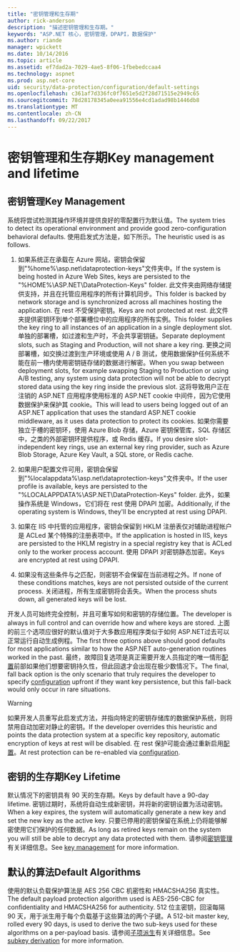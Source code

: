 ```yaml
---
title: "密钥管理和生存期"
author: rick-anderson
description: "描述密钥管理和生存期。"
keywords: "ASP.NET 核心，密钥管理，DPAPI，数据保护"
ms.author: riande
manager: wpickett
ms.date: 10/14/2016
ms.topic: article
ms.assetid: ef7dad2a-7029-4ae5-8f06-1fbebedccaa4
ms.technology: aspnet
ms.prod: asp.net-core
uid: security/data-protection/configuration/default-settings
ms.openlocfilehash: c361af7d336fc0f7651e5d2f28d71515e2949c65
ms.sourcegitcommit: 78d28178345a0eea91556e4cd1adad98b1446db8
ms.translationtype: MT
ms.contentlocale: zh-CN
ms.lasthandoff: 09/22/2017
---
```

# <a name="key-management-and-lifetime"></a><span data-ttu-id="4a582-104">密钥管理和生存期</span><span class="sxs-lookup"><span data-stu-id="4a582-104">Key management and lifetime</span></span>

<a name=data-protection-default-settings></a>

## <a name="key-management"></a><span data-ttu-id="4a582-105">密钥管理</span><span class="sxs-lookup"><span data-stu-id="4a582-105">Key Management</span></span>

<span data-ttu-id="4a582-106">系统将尝试检测其操作环境并提供良好的零配置行为默认值。</span><span class="sxs-lookup"><span data-stu-id="4a582-106">The system tries to detect its operational environment and provide good zero-configuration behavioral defaults.</span></span> <span data-ttu-id="4a582-107">使用启发式方法是，如下所示。</span><span class="sxs-lookup"><span data-stu-id="4a582-107">The heuristic used is as follows.</span></span>

1. <span data-ttu-id="4a582-108">如果系统正在承载在 Azure 网站，密钥会保留到"%home%\asp.net\dataprotection-keys"文件夹中。</span><span class="sxs-lookup"><span data-stu-id="4a582-108">If the system is being hosted in Azure Web Sites, keys are persisted to the "%HOME%\ASP.NET\DataProtection-Keys" folder.</span></span> <span data-ttu-id="4a582-109">此文件夹由网络存储提供支持，并且在托管应用程序的所有计算机同步。</span><span class="sxs-lookup"><span data-stu-id="4a582-109">This folder is backed by network storage and is synchronized across all machines hosting the application.</span></span> <span data-ttu-id="4a582-110">在 rest 不受保护密钥。</span><span class="sxs-lookup"><span data-stu-id="4a582-110">Keys are not protected at rest.</span></span> <span data-ttu-id="4a582-111">此文件夹提供密钥环到单个部署槽位中的应用程序的所有实例。</span><span class="sxs-lookup"><span data-stu-id="4a582-111">This folder supplies the key ring to all instances of an application in a single deployment slot.</span></span> <span data-ttu-id="4a582-112">单独的部署槽，如过渡和生产时，不会共享密钥链。</span><span class="sxs-lookup"><span data-stu-id="4a582-112">Separate deployment slots, such as Staging and Production, will not share a key ring.</span></span> <span data-ttu-id="4a582-113">更换之间部署槽，如交换过渡到生产环境或使用 A / B 测试，使用数据保护任何系统不能在前一槽内使用密钥链存储的数据进行解密。</span><span class="sxs-lookup"><span data-stu-id="4a582-113">When you swap between deployment slots, for example swapping Staging to Production or using A/B testing, any system using data protection will not be able to decrypt stored data using the key ring inside the previous slot.</span></span> <span data-ttu-id="4a582-114">这将导致用户正在注销的 ASP.NET 应用程序使用标准的 ASP.NET cookie 中间件，因为它使用数据保护来保护其 cookie。</span><span class="sxs-lookup"><span data-stu-id="4a582-114">This will lead to users being logged out of an ASP.NET application that uses the standard ASP.NET cookie middleware, as it uses data protection to protect its cookies.</span></span> <span data-ttu-id="4a582-115">如果你需要独立于槽的密钥环，使用 Azure Blob 存储，Azure 密钥保管库，SQL 存储区中，之类的外部密钥环提供程序，或 Redis 缓存。</span><span class="sxs-lookup"><span data-stu-id="4a582-115">If you desire slot-independent key rings, use an external key ring provider, such as Azure Blob Storage, Azure Key Vault, a SQL store, or Redis cache.</span></span>

2. <span data-ttu-id="4a582-116">如果用户配置文件可用，密钥会保留到"%localappdata%\asp.net\dataprotection-keys"文件夹中。</span><span class="sxs-lookup"><span data-stu-id="4a582-116">If the user profile is available, keys are persisted to the "%LOCALAPPDATA%\ASP.NET\DataProtection-Keys" folder.</span></span> <span data-ttu-id="4a582-117">此外，如果操作系统是 Windows，它们将在 rest 使用 DPAPI 加密。</span><span class="sxs-lookup"><span data-stu-id="4a582-117">Additionally, if the operating system is Windows, they'll be encrypted at rest using DPAPI.</span></span>

3. <span data-ttu-id="4a582-118">如果在 IIS 中托管的应用程序，密钥会保留到 HKLM 注册表仅对辅助进程帐户是 ACLed 某个特殊的注册表项中。</span><span class="sxs-lookup"><span data-stu-id="4a582-118">If the application is hosted in IIS, keys are persisted to the HKLM registry in a special registry key that is ACLed only to the worker process account.</span></span> <span data-ttu-id="4a582-119">使用 DPAPI 对密钥静态加密。</span><span class="sxs-lookup"><span data-stu-id="4a582-119">Keys are encrypted at rest using DPAPI.</span></span>

4. <span data-ttu-id="4a582-120">如果没有这些条件与之匹配，则密钥不会保留在当前进程之外。</span><span class="sxs-lookup"><span data-stu-id="4a582-120">If none of these conditions matches, keys are not persisted outside of the current process.</span></span> <span data-ttu-id="4a582-121">关闭进程，所有生成密钥将会丢失。</span><span class="sxs-lookup"><span data-stu-id="4a582-121">When the process shuts down, all generated keys will be lost.</span></span>

<span data-ttu-id="4a582-122">开发人员可始终完全控制，并且可重写如何和密钥的存储位置。</span><span class="sxs-lookup"><span data-stu-id="4a582-122">The developer is always in full control and can override how and where keys are stored.</span></span> <span data-ttu-id="4a582-123">上面的前三个选项应很好的默认值对于大多数应用程序类似于如何 ASP.NET<machineKey>过去可以正常运行自动生成例程。</span><span class="sxs-lookup"><span data-stu-id="4a582-123">The first three options above should good defaults for most applications similar to how the ASP.NET <machineKey> auto-generation routines worked in the past.</span></span> <span data-ttu-id="4a582-124">最终，故障回复选项是真正需要开发人员指定的唯一情形[配置](overview.md)前部如果他们想要密钥持久性，但此回退才会出现在极少数情况下。</span><span class="sxs-lookup"><span data-stu-id="4a582-124">The final, fall back option is the only scenario that truly requires the developer to specify [configuration](overview.md) upfront if they want key persistence, but this fall-back would only occur in rare situations.</span></span>

>[!WARNING]
> <span data-ttu-id="4a582-125">如果开发人员重写此启发式方法，并指向特定的密钥存储库的数据保护系统，则将禁用自动加密对静止的密钥。</span><span class="sxs-lookup"><span data-stu-id="4a582-125">If the developer overrides this heuristic and points the data protection system at a specific key repository, automatic encryption of keys at rest will be disabled.</span></span> <span data-ttu-id="4a582-126">在 rest 保护可能会通过重新启用[配置](overview.md)。</span><span class="sxs-lookup"><span data-stu-id="4a582-126">At rest protection can be re-enabled via [configuration](overview.md).</span></span>

## <a name="key-lifetime"></a><span data-ttu-id="4a582-127">密钥的生存期</span><span class="sxs-lookup"><span data-stu-id="4a582-127">Key Lifetime</span></span>

<span data-ttu-id="4a582-128">默认情况下的密钥具有 90 天的生存期。</span><span class="sxs-lookup"><span data-stu-id="4a582-128">Keys by default have a 90-day lifetime.</span></span> <span data-ttu-id="4a582-129">密钥过期时，系统将自动生成新密钥，并将新的密钥设置为活动密钥。</span><span class="sxs-lookup"><span data-stu-id="4a582-129">When a key expires, the system will automatically generate a new key and set the new key as the active key.</span></span> <span data-ttu-id="4a582-130">只要已停用的密钥保留在系统上仍将能够解密使用它们保护的任何数据。</span><span class="sxs-lookup"><span data-stu-id="4a582-130">As long as retired keys remain on the system you will still be able to decrypt any data protected with them.</span></span> <span data-ttu-id="4a582-131">请参阅[密钥管理](../implementation/key-management.md#data-protection-implementation-key-management-expiration)有关详细信息。</span><span class="sxs-lookup"><span data-stu-id="4a582-131">See [key management](../implementation/key-management.md#data-protection-implementation-key-management-expiration) for more information.</span></span>

## <a name="default-algorithms"></a><span data-ttu-id="4a582-132">默认的算法</span><span class="sxs-lookup"><span data-stu-id="4a582-132">Default Algorithms</span></span>

<span data-ttu-id="4a582-133">使用的默认负载保护算法是 AES 256 CBC 机密性和 HMACSHA256 真实性。</span><span class="sxs-lookup"><span data-stu-id="4a582-133">The default payload protection algorithm used is AES-256-CBC for confidentiality and HMACSHA256 for authenticity.</span></span> <span data-ttu-id="4a582-134">512 位主密钥，回滚每隔 90 天，用于派生用于每个负载基于这些算法的两个子键。</span><span class="sxs-lookup"><span data-stu-id="4a582-134">A 512-bit master key, rolled every 90 days, is used to derive the two sub-keys used for these algorithms on a per-payload basis.</span></span> <span data-ttu-id="4a582-135">请参阅[子项派生](../implementation/subkeyderivation.md#data-protection-implementation-subkey-derivation-aad)有关详细信息。</span><span class="sxs-lookup"><span data-stu-id="4a582-135">See [subkey derivation](../implementation/subkeyderivation.md#data-protection-implementation-subkey-derivation-aad) for more information.</span></span>
